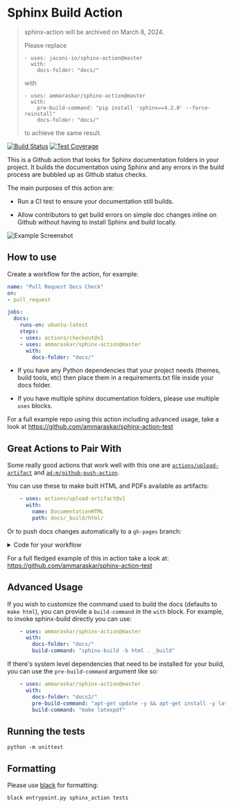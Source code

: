 # Sphinx Build Action

> sphinx-action will be archived on March 8, 2024.
>
> Please replace
> 
> ```
> - uses: jaconi-io/sphinx-action@master
>   with:
>     docs-folder: "docs/"
> ```
>
> with
>
> ```
> - uses: ammaraskar/sphinx-action@master
>   with:
>     pre-build-command: "pip install 'sphinx==4.2.0' --force-reinstall"
>     docs-folder: "docs/"
> ```
>
> to achieve the same result.

[![Build Status](https://travis-ci.org/ammaraskar/sphinx-action.svg?branch=master)](https://travis-ci.org/ammaraskar/sphinx-action)
[![Test Coverage](https://codecov.io/gh/ammaraskar/sphinx-action/branch/master/graph/badge.svg)](https://codecov.io/gh/ammaraskar/sphinx-action)


This is a Github action that looks for Sphinx documentation folders in your
project. It builds the documentation using Sphinx and any errors in the build
process are bubbled up as Github status checks.

The main purposes of this action are:

* Run a CI test to ensure your documentation still builds. 

* Allow contributors to get build errors on simple doc changes inline on Github
  without having to install Sphinx and build locally.
  
![Example Screenshot](https://i.imgur.com/Gk2W32O.png)

## How to use

Create a workflow for the action, for example:

```yaml
name: "Pull Request Docs Check"
on: 
- pull_request

jobs:
  docs:
    runs-on: ubuntu-latest
    steps:
    - uses: actions/checkout@v1
    - uses: ammaraskar/sphinx-action@master
      with:
        docs-folder: "docs/"
```

* If you have any Python dependencies that your project needs (themes, 
build tools, etc) then place them in a requirements.txt file inside your docs
folder.

* If you have multiple sphinx documentation folders, please use multiple
  `uses` blocks.

For a full example repo using this action including advanced usage, take a look
at https://github.com/ammaraskar/sphinx-action-test

## Great Actions to Pair With

Some really good actions that work well with this one are
[`actions/upload-artifact`](https://github.com/actions/upload-artifact)
and [`ad-m/github-push-action`](https://github.com/ad-m/github-push-action).

You can use these to make built HTML and PDFs available as artifacts:

```yaml
    - uses: actions/upload-artifact@v1
      with:
        name: DocumentationHTML
        path: docs/_build/html/
```

Or to push docs changes automatically to a `gh-pages` branch:

<details><summary>Code for your workflow</summary>
<p>

```yaml
    - name: Commit documentation changes
      run: |
        git clone https://github.com/your_git/repository.git --branch gh-pages --single-branch gh-pages
        cp -r docs/_build/html/* gh-pages/
        cd gh-pages
        git config --local user.email "action@github.com"
        git config --local user.name "GitHub Action"
        git add .
        git commit -m "Update documentation" -a || true
        # The above command will fail if no changes were present, so we ignore
        # the return code.
    - name: Push changes
      uses: ad-m/github-push-action@master
      with:
        branch: gh-pages
        directory: gh-pages
        github_token: ${{ secrets.GITHUB_TOKEN }}
```

</p>
</details>

For a full fledged example of this in action take a look at:
https://github.com/ammaraskar/sphinx-action-test

## Advanced Usage

If you wish to customize the command used to build the docs (defaults to
`make html`), you can provide a `build-command` in the `with` block. For
example, to invoke sphinx-build directly you can use:

```yaml
    - uses: ammaraskar/sphinx-action@master
      with:
        docs-folder: "docs/"
        build-command: "sphinx-build -b html . _build"
```

If there's system level dependencies that need to be installed for your
build, you can use the `pre-build-command` argument like so:

```yaml
    - uses: ammaraskar/sphinx-action@master
      with:
        docs-folder: "docs2/"
        pre-build-command: "apt-get update -y && apt-get install -y latexmk texlive-latex-recommended texlive-latex-extra texlive-fonts-recommended"
        build-command: "make latexpdf"
```

## Running the tests

`python -m unittest`

## Formatting

Please use [black](https://github.com/psf/black) for formatting:

`black entrypoint.py sphinx_action tests`
